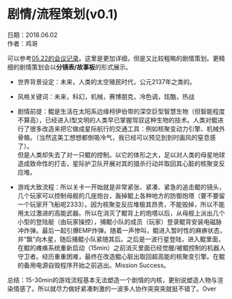 # 剧情/流程策划(v0.1)

日期：2018.06.02  
作者：鸡哥

可以参考[05.22的会议记录](..\\..\\minutes\\2018.05.22-会议记录.md)。这里是更加详细，但是又比较粗略的剧情策划。更精细的剧情策划会以**分镜表/故事板**的形式展示。

- 世界背景设定：未来，人类的太空殖民时代，公元2137年之类的。

- 风格关键词：未来，科幻，机械，赛博朋克，冷色调，炫酷，热战

- 剧情前提：鲲是生活在太阳系边缘柯伊伯带的深空巨型智慧生物（但智能程度不算高），已经进入I型文明的人类早已掌握驾驭这种生物的技术。人类对鲲进行了很多改造来把它做成星际航行的交通工具：例如核聚变动力引擎、机械外骨骼。（当然这美工想想都倒吸冷气，我已经可以预见到到时画风的窒息感了）。  
但是人类却失去了对一只鲲的控制。以它的体形之大，足以对人类的母星地球造成致命性的打击，星际护卫队开展对其的猎杀行动并取回其心脏的核聚变反应堆。

- 游戏大致流程：所以关卡一开始就是非常紧张、紧凑、紧急的追击鲲的镜头，几个玩家可以控制母舰的几座炮台，轰掉鲲上各种地方的防御炮塔（要不要留一个玩家开飞船呢2333）。因为核聚变反应堆极其昂贵，不能毁掉，所以不能用太过激进的高能武器。所以在消灭了鲲背上的炮塔以后，从母舰上派出几个小型的登陆艇（由玩家操控），捕鲲小队的成员（玩家）登录鲲背安装电磁脉冲炸弹。最后一起引爆EMP炸弹。随着一声惨叫，鲲进入暂时性的麻痹状态，并“飘”向木星，随后捕鲲小队紧随其后。之后是一波行星登陆，进入鲲里面，在鲲的瘫痪系统重新启动（15min）之前消灭里面已经觉醒/被鲲控制的机器人守卫者。经历重重困难，最终在改造鲲心脏出取回超高能的核聚变引擎。在鲲的备用电源自毁程序开始之前逃出。Mission Success。

总结：15-30min的游戏流程基本无法塑造一个剧情的内核，更别说塑造人物与渲染情感了。所以就尽力做好紧凑刺激的一波多人协作突突突就挺不错了。Over
